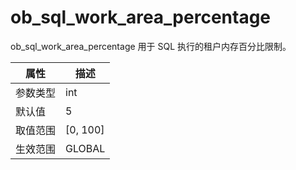 # ob_sql_work_area_percentage

ob_sql_work_area_percentage 用于 SQL 执行的租户内存百分比限制。

| **属性** |   **描述**   |
|--------|------------|
| 参数类型   | int        |
| 默认值    | 5          |
| 取值范围   | \[0, 100\] |
| 生效范围   | GLOBAL     |
